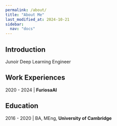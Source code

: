 ```yaml
---
permalink: /about/
title: "About Me"
last_modified_at: 2024-10-21
sidebar:
  nav: "docs"
---
```

## Introduction
Junoir Deep Learning Engineer
## Work Experiences
2020 - 2024 | **FuriosaAI**

## Education
2016 - 2020 | BA, MEng, **University of Cambridge**
